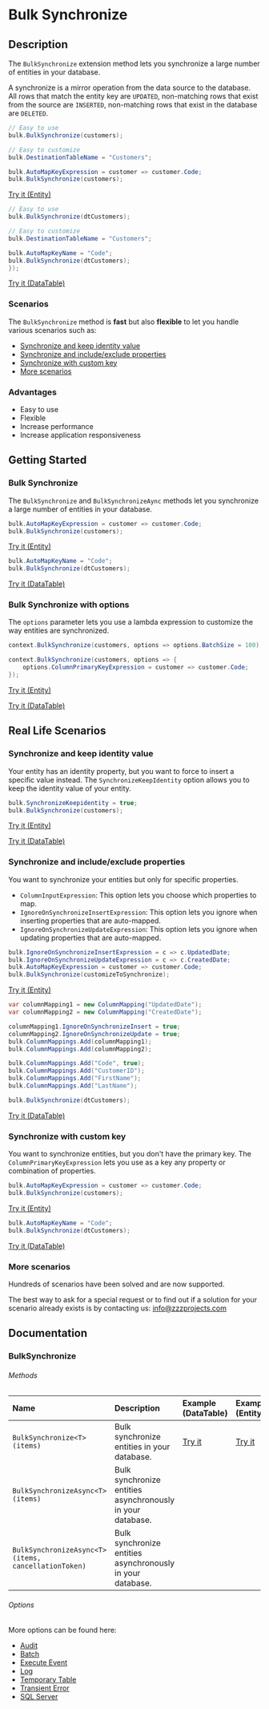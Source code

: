 # Bulk Synchronize

## Description

The `BulkSynchronize` extension method lets you synchronize a large number of entities in your database.

A synchronize is a mirror operation from the data source to the database. All rows that match the entity key are `UPDATED`, non-matching rows that exist from the source are `INSERTED`, non-matching rows that exist in the database are `DELETED`.

```csharp
// Easy to use
bulk.BulkSynchronize(customers);

// Easy to customize
bulk.DestinationTableName = "Customers";

bulk.AutoMapKeyExpression = customer => customer.Code;
bulk.BulkSynchronize(customers);
```
[Try it (Entity)](https://dotnetfiddle.net/06N89k)

```csharp
// Easy to use
bulk.BulkSynchronize(dtCustomers);

// Easy to customize
bulk.DestinationTableName = "Customers";

bulk.AutoMapKeyName = "Code";
bulk.BulkSynchronize(dtCustomers);
});
```
[Try it (DataTable)](https://dotnetfiddle.net/RLvbF1)

### Scenarios
The `BulkSynchronize` method is **fast** but also **flexible** to let you handle various scenarios such as:
- [Synchronize and keep identity value](#synchronize-and-keep-identity-value)
- [Synchronize and include/exclude properties](#synchronize-and-includeexclude-properties)
- [Synchronize with custom key](#synchronize-with-custom-key)
- [More scenarios](#more-scenarios)

### Advantages
- Easy to use
- Flexible
- Increase performance
- Increase application responsiveness

## Getting Started

### Bulk Synchronize
The `BulkSynchronize` and `BulkSynchronizeAync` methods let you synchronize a large number of entities in your database.

```csharp
bulk.AutoMapKeyExpression = customer => customer.Code;
bulk.BulkSynchronize(customers);
```
[Try it (Entity)](https://dotnetfiddle.net/rd4Qm2)

```csharp
bulk.AutoMapKeyName = "Code";
bulk.BulkSynchronize(dtCustomers);
```
[Try it (DataTable)](https://dotnetfiddle.net/LMLvFy)

### Bulk Synchronize with options
The `options` parameter lets you use a lambda expression to customize the way entities are synchronized.

```csharp
context.BulkSynchronize(customers, options => options.BatchSize = 100);

context.BulkSynchronize(customers, options => {
    options.ColumnPrimaryKeyExpression = customer => customer.Code;
});
```
[Try it (Entity)](https://dotnetfiddle.net/P4j6y4)

[Try it (DataTable)](https://dotnetfiddle.net/Z3QmQH) 

## Real Life Scenarios

### Synchronize and keep identity value
Your entity has an identity property, but you want to force to insert a specific value instead. The `SynchronizeKeepIdentity` option allows you to keep the identity value of your entity.

```csharp
bulk.SynchronizeKeepidentity = true;
bulk.BulkSynchronize(customers);
```
[Try it (Entity)](https://dotnetfiddle.net/P6txGi)

[Try it (DataTable)](https://dotnetfiddle.net/U8ARaT)

### Synchronize and include/exclude properties
You want to synchronize your entities but only for specific properties.

- `ColumnInputExpression`: This option lets you choose which properties to map.
- `IgnoreOnSynchronizeInsertExpression`: This option lets you ignore when inserting properties that are auto-mapped.
- `IgnoreOnSynchronizeUpdateExpression`: This option lets you ignore when updating properties that are auto-mapped.

```csharp
bulk.IgnoreOnSynchronizeInsertExpression = c => c.UpdatedDate;
bulk.IgnoreOnSynchronizeUpdateExpression = c => c.CreatedDate;
bulk.AutoMapKeyExpression = customer => customer.Code;
bulk.BulkSynchronize(customizeToSynchronize);
```
[Try it (Entity)](https://dotnetfiddle.net/4u3Mxf)

```csharp
var columnMapping1 = new ColumnMapping("UpdatedDate");
var columnMapping2 = new ColumnMapping("CreatedDate");

columnMapping1.IgnoreOnSynchronizeInsert = true;
columnMapping2.IgnoreOnSynchronizeUpdate = true;
bulk.ColumnMappings.Add(columnMapping1);
bulk.ColumnMappings.Add(columnMapping2);

bulk.ColumnMappings.Add("Code", true);
bulk.ColumnMappings.Add("CustomerID");
bulk.ColumnMappings.Add("FirstName");
bulk.ColumnMappings.Add("LastName");

bulk.BulkSynchronize(dtCustomers);
```
[Try it (DataTable)](https://dotnetfiddle.net/bAq5hA)  

### Synchronize with custom key
You want to synchronize entities, but you don't have the primary key. The `ColumnPrimaryKeyExpression` lets you use as a key any property or combination of properties.

```csharp
bulk.AutoMapKeyExpression = customer => customer.Code;
bulk.BulkSynchronize(customers);   
```
[Try it (Entity)](https://dotnetfiddle.net/oEShFh)

```csharp
bulk.AutoMapKeyName = "Code";
bulk.BulkSynchronize(dtCustomers);
```
[Try it (DataTable)](https://dotnetfiddle.net/SGkrot)  

### More scenarios
Hundreds of scenarios have been solved and are now supported.

The best way to ask for a special request or to find out if a solution for your scenario already exists is by contacting us:
info@zzzprojects.com

## Documentation

### BulkSynchronize

###### Methods

| Name | Description | Example (DataTable) | Example (Entity) |
| :--- | :---------- | :------ | :------ |
| `BulkSynchronize<T>(items)` | Bulk synchronize entities in your database. | [Try it](https://dotnetfiddle.net/DM5xFj) | [Try it](https://dotnetfiddle.net/LwkmNL) |
| `BulkSynchronizeAsync<T>(items)` | Bulk synchronize entities asynchronously in your database. | |
| `BulkSynchronizeAsync<T>(items, cancellationToken)` | Bulk synchronize entities asynchronously in your database. | |

###### Options
More options can be found here:

- [Audit](https://bulk-operations.net/audit)
- [Batch](https://bulk-operations.net/batch)
- [Execute Event](https://bulk-operations.net/execute-event)
- [Log](https://bulk-operations.net/log)
- [Temporary Table](https://bulk-operations.net/temporary-table)
- [Transient Error](https://bulk-operations.net/transient-error)
- [SQL Server](https://bulk-operations.net/sql-server)

